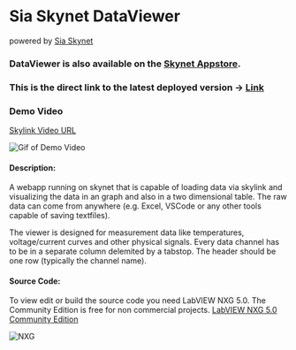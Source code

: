 # Sia Skynet DataViewer 
powered by [Sia Skynet](https://www.siasky.net)

### **DataViewer** is also available on the [Skynet Appstore](https://skynethub.io/_B3VrECGOHPEAFknVQwj_vWsyaX_8iIRuB_TL09cuj9uZQ/index.html#/apps/utilities).

### This is the direct link to the latest deployed version -> [Link](https://siasky.net/FADdLUVmfCDhekv8liHPWju3pYbk2WUr6n6e12CB8fYs1Q/Index.html)

### Demo Video
[Skylink Video URL](https://siasky.net/_AJ4ZSoHcqYHAbbXDuIAhAqG2Yte6LJ0SDd1_SDR-Zl7NA)

![Gif of Demo Video](https://github.com/cycleworm/dataviewer/blob/master/assets/SiaSkynetDataviewerDemo.gif)

#### Description:
A webapp running on skynet that is capable of loading data via skylink and visualizing the data in an graph and also in a two dimensional table. The raw data can come from anywhere (e.g. Excel, VSCode or any other tools capable of saving textfiles). 

The viewer is designed for measurement data like temperatures, voltage/current curves and other physical signals. Every data channel has to be in a separate column delemited by a tabstop. The header should be one row (typically the channel name).

#### Source Code:

To view edit or build the source code you need LabVIEW NXG 5.0. The Community Edition is free for non commercial projects. 
[LabVIEW NXG 5.0 Community Edition](https://www.ni.com/de-at/support/downloads/software-products/download.labview-nxg-community.html)

![NXG](https://github.com/cycleworm/dataviewer/blob/master/assets/nxg.png)
